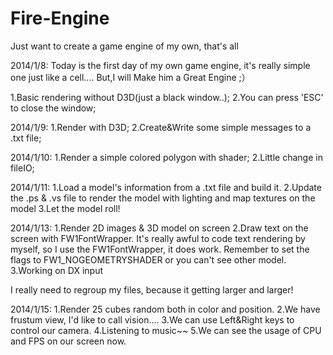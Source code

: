 Fire-Engine
===========

Just want to create a game engine of my own, that's all

2014/1/8:
  Today is the first day of my own game engine, it's really simple one just like a cell.... 
  But,I will Make him a Great Engine ;）
  
  1.Basic rendering without D3D(just a black window..);
  2.You can press 'ESC' to close the window;
  
2014/1/9:
  1.Render with D3D;
  2.Create&Write some simple messages to a .txt file;
  
2014/1/10:
  1.Render a simple colored polygon with shader;
  2.Little change in fileIO;
  
2014/1/11:
  1.Load a model's information from a .txt file and build it.
  2.Update the .ps & .vs file to render the model with lighting and map textures on the model
  3.Let the model roll!
  
2014/1/13:
  1.Render 2D images & 3D model on screen
  2.Draw text on the screen with FW1FontWrapper. It's really awful to code text rendering by myself, so I use the FW1FontWrapper, it does work. Remember to set the flags to FW1_NOGEOMETRYSHADER or you can't see other model.
  3.Working on DX input
  
  I really need to regroup my files, because it getting larger and larger!
  
2014/1/15:
  1.Render 25 cubes random both in color and position.
  2.We have frustum view, I'd like to call vision....
  3.We can use Left&Right keys to control our camera.
  4.Listening to music~~
  5.We can see the usage of CPU and FPS on our screen now.
